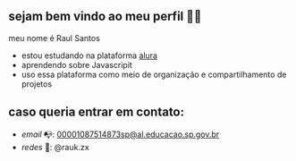 ## sejam bem vindo ao meu perfil ✌🏻

meu nome é Raul Santos 

- estou estudando na plataforma [alura](https://www.alura.com.br)
- aprendendo sobre Javascripit
- uso essa plataforma como meio de organização e compartilhamento de projetos 

## caso queria entrar em contato:
- _email_ 📭: 00001087514873sp@al.educacao.sp.gov.br
- _redes_ 📍: @rauk.zx
